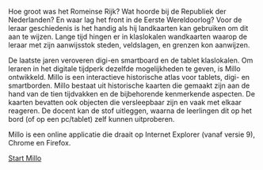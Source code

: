 Hoe groot was het Romeinse Rijk? Wat hoorde bij de Republiek der Nederlanden? En waar lag het front in de Eerste Wereldoorlog? Voor de leraar geschiedenis is het handig als hij landkaarten kan gebruiken om dit aan te wijzen.
Lange tijd hingen er in klaslokalen wandkaarten waarop de leraar met zijn aanwijsstok steden, veldslagen, en grenzen kon aanwijzen.

De laatste jaren veroveren digi-en smartboard en de tablet klaslokalen. Om leraren in het digitale tijdperk dezelfde mogelijkheden te geven, is Millo ontwikkeld. Millo is een interactieve historische atlas voor tablets, digi- en smartborden. Millo bestaat uit historische kaarten die gemaakt zijn aan de hand van de tien tijdvakken en de bijbehorende kenmerkende aspecten. De kaarten bevatten ook objecten die versleepbaar zijn en vaak met elkaar reageren. De docent kan de stof uitleggen, waarna de leerlingen dit op het bord (of op een pc/tablet) zelf kunnen uitproberen.

Millo is een online applicatie die draait op Internet Explorer (vanaf versie 9), Chrome en Firefox.


[Start Millo](http://www.barbaareducatie.nl/millo)